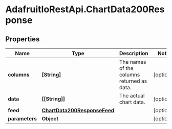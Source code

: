 # AdafruitIoRestApi.ChartData200Response

## Properties

Name | Type | Description | Notes
------------ | ------------- | ------------- | -------------
**columns** | **[String]** | The names of the columns returned as data. | [optional] 
**data** | **[[String]]** | The actual chart data. | [optional] 
**feed** | [**ChartData200ResponseFeed**](ChartData200ResponseFeed.md) |  | [optional] 
**parameters** | **Object** |  | [optional] 



